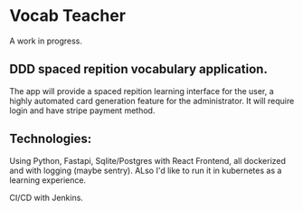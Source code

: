# Vocab Teacher

A work in progress.


## DDD spaced repition vocabulary application.

The app will provide a spaced repition learning interface for the user, a highly automated card generation feature for the administrator.
It will require login and have stripe payment method.

## Technologies:

Using Python, Fastapi, Sqlite/Postgres with React Frontend, all dockerized and with logging (maybe sentry). ALso I'd like to run it in kubernetes as a learning experience.

CI/CD with Jenkins.



